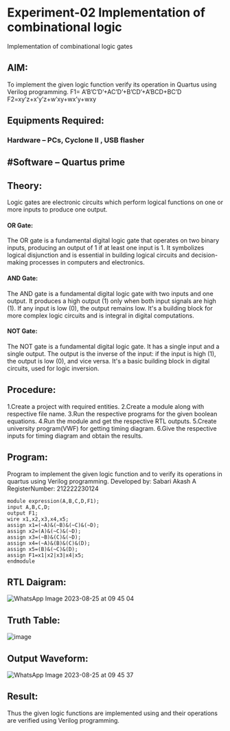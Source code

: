 # Experiment-02 Implementation of combinational logic
Implementation of combinational logic gates
 
## AIM:
To implement the given logic function verify its operation in Quartus using Verilog programming.
 F1= A’B’C’D’+AC’D’+B’CD’+A’BCD+BC’D
F2=xy’z+x’y’z+w’xy+wx’y+wxy
 
 
 
## Equipments Required:
### Hardware – PCs, Cyclone II , USB flasher
## #Software – Quartus prime


## Theory:
Logic gates are electronic circuits which perform logical functions on one or more inputs to produce one output.
#### OR Gate:
The OR gate is a fundamental digital logic gate that operates on two binary inputs, producing an output of 1 if at least one input is 1. It symbolizes logical disjunction and is essential in building logical circuits and decision-making processes in computers and electronics.
#### AND Gate:
The AND gate is a fundamental digital logic gate with two inputs and one output. It produces a high output (1) only when both input signals are high (1). If any input is low (0), the output remains low. It's a building block for more complex logic circuits and is integral in digital computations.
#### NOT Gate:
The NOT gate is a fundamental digital logic gate. It has a single input and a single output. The output is the inverse of the input: if the input is high (1), the output is low (0), and vice versa. It's a basic building block in digital circuits, used for logic inversion.

## Procedure:
1.Create a project with required entities.
2.Create a module along with respective file name.
3.Run the respective programs for the given boolean equations.
4.Run the module and get the respective RTL outputs.
5.Create university program(VWF) for getting timing diagram. 
6.Give the respective inputs for timing diagram and obtain the results.
## Program:

Program to implement the given logic function and to verify its operations in quartus using Verilog programming.
Developed by: Sabari Akash A 
RegisterNumber: 212222230124 
```
module expression(A,B,C,D,F1);
input A,B,C,D;
output F1;
wire x1,x2,x3,x4,x5;
assign x1=(~A)&(~B)&(~C)&(~D);
assign x2=(A)&(~C)&(~D);
assign x3=(~B)&(C)&(~D);
assign x4=(~A)&(B)&(C)&(D);
assign x5=(B)&(~C)&(D);
assign F1=x1|x2|x3|x4|x5;
endmodule
```
## RTL Daigram:
![WhatsApp Image 2023-08-25 at 09 45 04](https://github.com/Sabariakash22009103/Experiment--02-Implementation-of-combinational-logic-/assets/119390227/3ba70300-859a-4bf0-83ba-641ac9059688)

## Truth Table:
![image](https://github.com/Sabariakash22009103/Experiment--02-Implementation-of-combinational-logic-/assets/119390227/16b15809-65a8-472b-af24-a74c67f8c0c2)

## Output Waveform:
![WhatsApp Image 2023-08-25 at 09 45 37](https://github.com/Sabariakash22009103/Experiment--02-Implementation-of-combinational-logic-/assets/119390227/099aa536-e439-4510-aa30-605d78d7105d)

## Result:
Thus the given logic functions are implemented using  and their operations are verified using Verilog programming.
